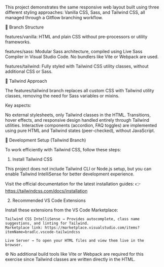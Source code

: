 This project demonstrates the same responsive web layout built using three different styling approaches:
Vanilla CSS, Sass, and Tailwind CSS, all managed through a Gitflow branching workflow.

🔀 Branch Structure

features/vanilla: HTML and plain CSS without pre-processors or utility frameworks.

features/sass: Modular Sass architecture, compiled using Live Sass Compiler in Visual Studio Code. No bundlers like Vite or Webpack are used.

features/tailwind: Fully styled with Tailwind CSS utility classes, without additional CSS or Sass.



🎨 Tailwind Approach 

The features/tailwind branch replaces all custom CSS with Tailwind utility classes, removing the need for Sass variables or mixins.

Key aspects:

No external stylesheets, only Tailwind classes in the HTML.
Transitions, hover effects, and responsive design handled entirely through Tailwind utilities.
Interactive components (accordion, FAQ toggles) are implemented using pure HTML and Tailwind states (peer-checked), without JavaScript.


🔧 Development Setup (Tailwind Branch)

To work efficiently with Tailwind CSS, follow these steps:

1. Install Tailwind CSS

This project does not include Tailwind CLI or Node.js setup, but you can enable Tailwind IntelliSense for better development experience.

Visit the official documentation for the latest installation guides:
👉 https://tailwindcss.com/docs/installation


2. Recommended VS Code Extensions

Install these extensions from the VS Code Marketplace:

    Tailwind CSS IntelliSense → Provides autocomplete, class name suggestions, and linting for Tailwind.
    Marketplace link: https://marketplace.visualstudio.com/items?itemName=bradlc.vscode-tailwindcss

    Live Server → To open your HTML files and view them live in the browser.

⚙️ No additional build tools like Vite or Webpack are required for this exercise since Tailwind classes are written directly in the HTML.